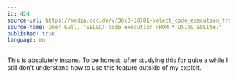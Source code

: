 ```yaml
---
id: 424
source-url: https://media.ccc.de/v/36c3-10701-select_code_execution_from_using_sqlite#t=1315
source-name: Omer Gull, "SELECT code_execution FROM * USING SQLite;"
published: true
language: en
---
```

This is absolutely insane. To be honest, after studying this for quite a while I still don't understand how to use this feature outside of my exploit.
